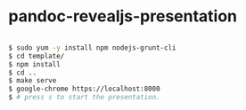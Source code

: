 pandoc-revealjs-presentation
============================


~~~~bash

$ sudo yum -y install npm nodejs-grunt-cli
$ cd template/ 
$ npm install
$ cd ..
$ make serve
$ google-chrome https://localhost:8000
$ # press s to start the presentation.
~~~~

